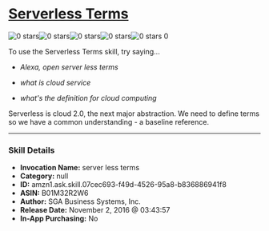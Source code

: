 # [Serverless Terms](http://alexa.amazon.com/#skills/amzn1.ask.skill.07cec693-f49d-4526-95a8-b836886941f8)
![0 stars](../../images/ic_star_border_black_18dp_1x.png)![0 stars](../../images/ic_star_border_black_18dp_1x.png)![0 stars](../../images/ic_star_border_black_18dp_1x.png)![0 stars](../../images/ic_star_border_black_18dp_1x.png)![0 stars](../../images/ic_star_border_black_18dp_1x.png) 0

To use the Serverless Terms skill, try saying...

* *Alexa, open server less terms*

* *what is cloud service*

* *what's the definition for cloud computing*

Serverless is cloud 2.0, the next major abstraction.  We need to define terms so we have a common understanding - a baseline reference.

***

### Skill Details

* **Invocation Name:** server less terms
* **Category:** null
* **ID:** amzn1.ask.skill.07cec693-f49d-4526-95a8-b836886941f8
* **ASIN:** B01M32R2W6
* **Author:** SGA Business Systems, Inc.
* **Release Date:** November 2, 2016 @ 03:43:57
* **In-App Purchasing:** No
